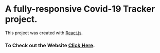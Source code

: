 # A fully-responsive Covid-19 Tracker project.
This project was created with [React.js](https://github.com/facebook/create-react-app).

### To Check out the Website [Click Here](http://hitman-samrath.github.io/CovidTracker).
